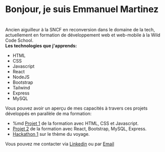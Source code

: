 # Bonjour, je suis Emmanuel Martinez<h1>
Ancien aiguilleur à la SNCF en reconversion dans le domaine de la tech, actuellement en formation de développement web et web-mobile à la Wild Code School.  
**Les technologies que j'apprends:**
  - HTML
  - CSS
  - Javascript
  - React
  - NodeJS
  - Bootstrap
  - Tailwind
  - Express
  - MySQL
  
  Vous pouvez avoir un aperçu de mes capacités à travers ces projets développés en parallèle de ma formation:
  - %md <a href="https://github.com/WildCodeSchool/2022-09-JS-RMT-JSCREW-TEAM-A" target=”_blank”>Projet 1</a> de la formation avec HTML, CSS et Javascript.
  - <a href="https://github.com/WildCodeSchool/2022-09-JS-RMT-JSCREW-projet2-team1" target=”_blank”>Projet 2</a> de la formation avec React, Bootstrap, MySQL, Express.
  - <a href="https://github.com/vassili45/Hackathon-1" target=”_blank”>Hackathon 1</a> sur le thème du voyage.
  
  Vous pouvez me contacter via <a href="https://www.linkedin.com/in/emmanuel-martinez-b3386a251/">Linkedin</a> ou par [Email](mailto:e.martinez03@reseau.sncf.fr)
  

<!--
**MartinezEmmanuel03/MartinezEmmanuel03** is a ✨ _special_ ✨ repository because its `README.md` (this file) appears on your GitHub profile.

Here are some ideas to get you started:

- 🔭 I’m currently working on ...
- 🌱 I’m currently learning ...
- 👯 I’m looking to collaborate on ...
- 🤔 I’m looking for help with ...
- 💬 Ask me about ...
- 📫 How to reach me: ...
- 😄 Pronouns: ...
- ⚡ Fun fact: ...
-->
